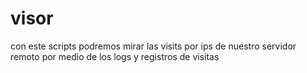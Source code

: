 visor
=====

con este scripts podremos mirar las visits por ips de nuestro servidor remoto por medio de los logs y registros de visitas
